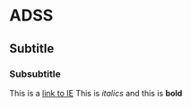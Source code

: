 # ADSS
## Subtitle
### Subsubtitle
This is a [link to IE](https://ie.edu)
This is *italics* and this is **bold**
